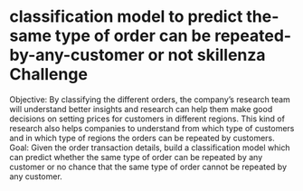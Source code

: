 # classification model to predict the-same type of order can be repeated-by-any-customer or not skillenza Challenge
Objective: By classifying the different orders, the company’s research team will understand better insights and research can help them make good decisions on setting prices for customers in different regions. This kind of research also helps companies to understand from which type of customers and in which type of regions the orders can be repeated by customers.   Goal: Given the order transaction details, build a classification model which can predict whether the same type of order can be repeated by any customer or no chance that the same type of order cannot be repeated by any customer.

